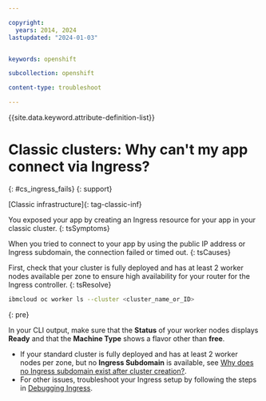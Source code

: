 ```yaml
---

copyright: 
  years: 2014, 2024
lastupdated: "2024-01-03"


keywords: openshift

subcollection: openshift

content-type: troubleshoot

---
```


{{site.data.keyword.attribute-definition-list}}





# Classic clusters: Why can't my app connect via Ingress?
{: #cs_ingress_fails}
{: support}

[Classic infrastructure]{: tag-classic-inf}



You exposed your app by creating an Ingress resource for your app in your classic cluster.
{: tsSymptoms}

When you tried to connect to your app by using the public IP address or Ingress subdomain, the connection failed or timed out.
{: tsCauses}


First, check that your cluster is fully deployed and has at least 2 worker nodes available per zone to ensure high availability for your router for the Ingress controller.
{: tsResolve}

```sh
ibmcloud oc worker ls --cluster <cluster_name_or_ID>
```
{: pre}

In your CLI output, make sure that the **Status** of your worker nodes displays **Ready** and that the **Machine Type** shows a flavor other than **free**.

* If your standard cluster is fully deployed and has at least 2 worker nodes per zone, but no **Ingress Subdomain** is available, see [Why does no Ingress subdomain exist after cluster creation?](/docs/containers?topic=containers-ingress_subdomain).
* For other issues, troubleshoot your Ingress setup by following the steps in [Debugging Ingress](/docs/openshift?topic=openshift-ingress-debug-roks4).




